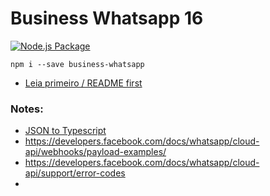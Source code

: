 # Business Whatsapp 16

[![Node.js Package](https://github.com/frkr/whatsapp-ts/actions/workflows/npm-publish.yml/badge.svg?branch=master)](https://github.com/frkr/whatsapp-ts/actions/workflows/npm-publish.yml)

```shell
npm i --save business-whatsapp
```

- [Leia primeiro / README first](https://developers.facebook.com/docs/whatsapp/overview/getting-opt-in)

### Notes:

- [JSON to Typescript](https://jvilk.com/MakeTypes/)
- https://developers.facebook.com/docs/whatsapp/cloud-api/webhooks/payload-examples/
- https://developers.facebook.com/docs/whatsapp/cloud-api/support/error-codes
- 
